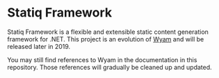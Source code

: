 # Statiq Framework

Statiq Framework is a flexible and extensible static content generation framework for .NET. This project is an evolution of [Wyam](https://wyam.io) and will be released later in 2019.

You may still find references to Wyam in the documentation in this repository. Those references will gradually be cleaned up and updated.